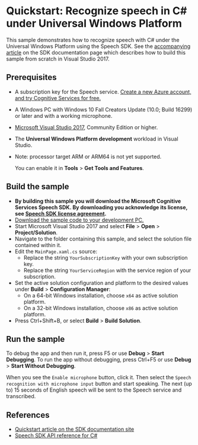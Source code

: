 # Quickstart: Recognize speech in C# under Universal Windows Platform

This sample demonstrates how to recognize speech with C# under the Universal Windows Platform using the Speech SDK.
See the [accompanying article](https://docs.microsoft.com/azure/cognitive-services/speech-service/quickstart-csharp-uwp) on the SDK documentation page which describes how to build this sample from scratch in Visual Studio 2017.

## Prerequisites

* A subscription key for the Speech service. [Create a new Azure account, and try Cognitive Services for free.](https://azure.microsoft.com/free/cognitive-services/)
* A Windows PC with Windows 10 Fall Creators Update (10.0; Build 16299) or later and with a working microphone.
* [Microsoft Visual Studio 2017](https://www.visualstudio.com/), Community Edition or higher.
* The **Universal Windows Platform development** workload in Visual Studio.
* Note: processor target ARM or ARM64 is not yet supported.

  You can enable it in **Tools** \> **Get Tools and Features**.

## Build the sample

* **By building this sample you will download the Microsoft Cognitive Services Speech SDK. By downloading you acknowledge its license, see [Speech SDK license agreement](https://aka.ms/csspeech/license201809).**
* [Download the sample code to your development PC.](/README.md#get-the-samples)
* Start Microsoft Visual Studio 2017 and select **File** \> **Open** \> **Project/Solution**.
* Navigate to the folder containing this sample, and select the solution file contained within it.
* Edit the `MainPage.xaml.cs` source:
  * Replace the string `YourSubscriptionKey` with your own subscription key.
  * Replace the string `YourServiceRegion` with the service region of your subscription.
* Set the active solution configuration and platform to the desired values under **Build** \> **Configuration Manager**:
  * On a 64-bit Windows installation, choose `x64` as active solution platform.
  * On a 32-bit Windows installation, choose `x86` as active solution platform.
* Press Ctrl+Shift+B, or select **Build** \> **Build Solution**.

## Run the sample

To debug the app and then run it, press F5 or use **Debug** \> **Start Debugging**. To run the app without debugging, press Ctrl+F5 or use **Debug** \> **Start Without Debugging**.

When you see the `Enable microphone` button, click it. Then select the `Speech recognition with microphone input` button and start speaking. The next (up to) 15 seconds of English speech will be sent to the Speech service and transcribed.

## References

* [Quickstart article on the SDK documentation site](https://docs.microsoft.com/azure/cognitive-services/speech-service/quickstart-csharp-uwp)
* [Speech SDK API reference for C#](https://aka.ms/csspeech/csharpref)
